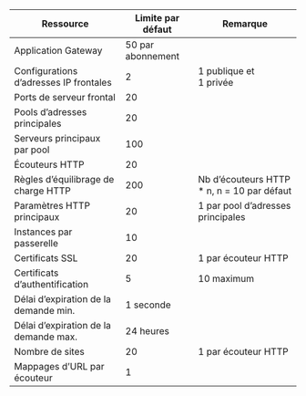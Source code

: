 | Ressource | Limite par défaut | Remarque |
| --- | --- | --- |
| Application Gateway |50 par abonnement | |
| Configurations d’adresses IP frontales |2 |1 publique et 1 privée |
| Ports de serveur frontal |20 | |
| Pools d’adresses principales |20 | |
| Serveurs principaux par pool |100 | |
| Écouteurs HTTP |20 | |
| Règles d’équilibrage de charge HTTP |200 |Nb d’écouteurs HTTP * n, n = 10 par défaut |
| Paramètres HTTP principaux |20 |1 par pool d’adresses principales |
| Instances par passerelle |10 | |
| Certificats SSL |20 |1 par écouteur HTTP |
| Certificats d’authentification |5 | 10 maximum |
| Délai d’expiration de la demande min. |1 seconde | |
| Délai d’expiration de la demande max. |24 heures | |
| Nombre de sites |20 |1 par écouteur HTTP |
| Mappages d’URL par écouteur |1 | |


